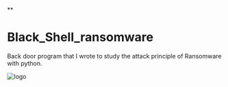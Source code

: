 **

# Black_Shell_ransomware
Back door program that I wrote to study the attack principle of Ransomware with python.

![logo]()

